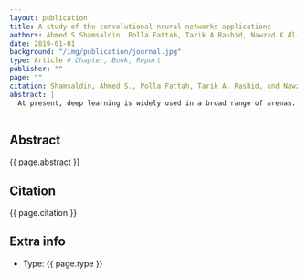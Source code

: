 ```yaml
---
layout: publication
title: A study of the convolutional neural networks applications
authors: Ahmed S Shamsaldin, Polla Fattah, Tarik A Rashid, Nawzad K Al-Salihi
date: 2019-01-01
background: "/img/publication/journal.jpg"
type: Article # Chapter, Book, Report
publisher: ""
page: ""
citation: Shamsaldin, Ahmed S., Polla Fattah, Tarik A. Rashid, and Nawzad K. Al-Salihi. "A study of the convolutional neural networks applications." UKH Journal of Science and Engineering 3, no. 2 (2019); 31-40.
abstract: |
  At present, deep learning is widely used in a broad range of arenas. A convolutional neural networks (CNN) is becoming the star of deep learning as it gives the best and most precise results when cracking real-world problems. In this work, a brief description of the applications of CNNs in two areas will be presented; First, in computer vision, generally, that is, scene labeling, face recognition, action recognition, and image classification; Second, in natural language processing, that is, the fields of speech recognition and text classification.
---
```


## Abstract

{{ page.abstract }}

## Citation

{{ page.citation }}

## Extra info

- Type: {{ page.type }}
